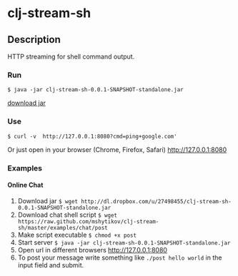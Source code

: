clj-stream-sh
=============
## Description ##

HTTP streaming for shell command output.

### Run ###

```
$ java -jar clj-stream-sh-0.0.1-SNAPSHOT-standalone.jar
```
[download jar](http://dl.dropbox.com/u/27498455/clj-stream-sh-0.0.1-SNAPSHOT-standalone.jar)

### Use ###

```
$ curl -v  http://127.0.0.1:8080?cmd=ping+google.com'
```

Or just open in your browser (Chrome, Firefox, Safari) http://127.0.0.1:8080

### Examples ###

#### Online Chat ###

1. Download jar ``` $ wget http://dl.dropbox.com/u/27498455/clj-stream-sh-0.0.1-SNAPSHOT-standalone.jar ```
2. Download chat shell script ``` $ wget https://raw.github.com/mshytikov/clj-stream-sh/master/examples/chat/post ```
3. Make script executable ``` $ chmod +x post ```
4. Start server ``` $ java -jar clj-stream-sh-0.0.1-SNAPSHOT-standalone.jar ```
5. Open url in different browsers http://127.0.0.1:8080
6. To post your message write something like  ``` ./post hello world ``` in the input field and submit.
